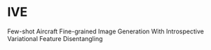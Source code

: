 # IVE
Few-shot Aircraft Fine-grained Image Generation With Introspective Variational Feature Disentangling
